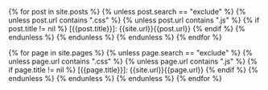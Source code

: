   {% for post in site.posts %}
  {% unless post.search == "exclude" %}
  {% unless post.url contains ".css" %}
  {% unless post.url contains ".js" %}
	{% if post.title != nil %}
	   [{{post.title}}]: {{site.url}}{{post.url}}
	{% endif %}
  {% endunless %}
  {% endunless %}
  {% endunless %}
  {% endfor %}

  {% for page in site.pages %}
  {% unless page.search == "exclude" %}
  {% unless page.url contains ".css" %}
  {% unless page.url contains ".js" %}
    {% if page.title != nil %}
       [{{page.title}}]: {{site.url}}{{page.url}}
	{% endif %}
  {% endunless %}
  {% endunless %}
  {% endunless %}
  {% endfor %}